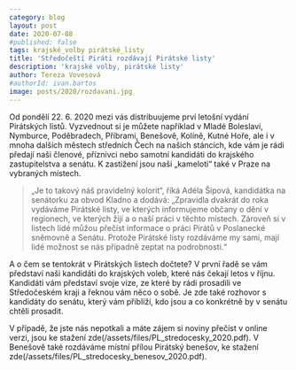```yaml
---
category: blog
layout: post
date: 2020-07-08
#published: false
tags: krajské_volby pirátské_listy
title: 'Středočeští Piráti rozdávají Pirátské listy'
description: 'krajské volby, pirátské listy'
author: Tereza Vovesová
#authorId: ivan.bartos
image: posts/2020/rozdavani.jpg
---
```


Od pondělí 22. 6. 2020 mezi vás distribuujeme prví letošní vydání Pirátských listů. Vyzvednout si je můžete například v Mladé Boleslavi, Nymburce, Poděbradech, Příbrami, Benešově, Kolíně, Kutné Hoře, ale i v mnoha dalších městech středních Čech na našich stáncích, kde vám je rádi předají naši členové, příznivci nebo samotní kandidáti do krajského zastupitelstva a senátu. K zastižení jsou naši „kameloti“ také v Praze na vybraných místech.

> „Je to takový náš pravidelný kolorit“, říká Adéla Šípová, kandidátka na senátorku za obvod Kladno a dodává: „Zpravidla dvakrát do roka vydáváme Pirátské listy, ve kterých informujeme občany o dění v regionech, ve kterých žijí a o naší práci v těchto místech. Zároveň si v listech lidé můžou přečíst informace o práci Pirátů v Poslanecké sněmovně a Senátu. Protože Pirátské listy rozdáváme my sami, mají lidé možnost se nás případně zeptat na podrobnosti.“

A o čem se tentokrát v Pirátských listech dočtete? V první řadě se vám představí naši kandidáti do krajských voleb, které nás čekají letos v říjnu. Kandidáti vám představí svoje vize, ze které by rádi prosadili ve Středočeském kraji a řeknou vám něco o sobě. Je zde také rozhovor s kandidáty do senátu, který vám přiblíží, kdo jsou a co konkrétně by v senátu chtěli prosadit.

V případě, že jste nás nepotkali a máte zájem si noviny přečíst v online verzi, jsou ke stažení zde(/assets/files/PL_stredocesky_2020.pdf).
V Benešově také rozdáváme místní přílou Pirátský benešov, ke stažení zde(/assets/files/PL_stredocesky_benesov_2020.pdf).
